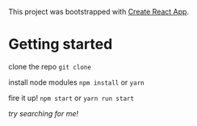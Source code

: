 This project was bootstrapped with [Create React App](https://github.com/facebookincubator/create-react-app).

# Getting started
clone the repo
```git clone```

install node modules
```npm install```
or
```yarn```

fire it up!
```npm start```
or
```yarn run start```


*try searching for me!*
